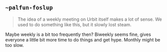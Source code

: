 ## `~palfun-foslup`
> The idea of a weekly meeting on Urbit itself makes a lot of sense. We used to do something like this, but it slowly lost steam.

Maybe weekly is a bit too frequently then? Biweekly seems fine, gives everyone a little bit more time to do things and get hype. Monthly might be too slow.